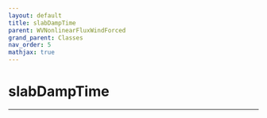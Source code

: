 ```yaml
---
layout: default
title: slabDampTime
parent: WVNonlinearFluxWindForced
grand_parent: Classes
nav_order: 5
mathjax: true
---
```


#  slabDampTime




---

